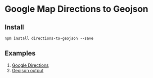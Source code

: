 # Google Map Directions to Geojson

## Install

```
npm install directions-to-geojson --save
```

## Examples

1. [Google Directions](https://www.google.com/maps/dir/New+Orleans,+LA/Oak+Ridge,+TN/Philadelphia,+PA/Manhattan,+New+York,+NY/@35.0344759,-91.0110439,5z/data=!3m1!4b1!4m26!4m25!1m5!1m1!1s0x8620a454b2118265:0xdb065be85e22d3b4!2m2!1d-90.0715323!2d29.9510658!1m5!1m1!1s0x885c33471cc810df:0x5bca4633ef1072b7!2m2!1d-84.2696449!2d36.0103561!1m5!1m1!1s0x89c6b7d8d4b54beb:0x89f514d88c3e58c1!2m2!1d-75.1652215!2d39.9525839!1m5!1m1!1s0x89c2588f046ee661:0xa0b3281fcecc08c!2m2!1d-73.9712488!2d40.7830603!3e0)
2. [Geojson output](https://gist.github.com/ianrose/c853130e21e58bbd90ea9f42fd54569b)
